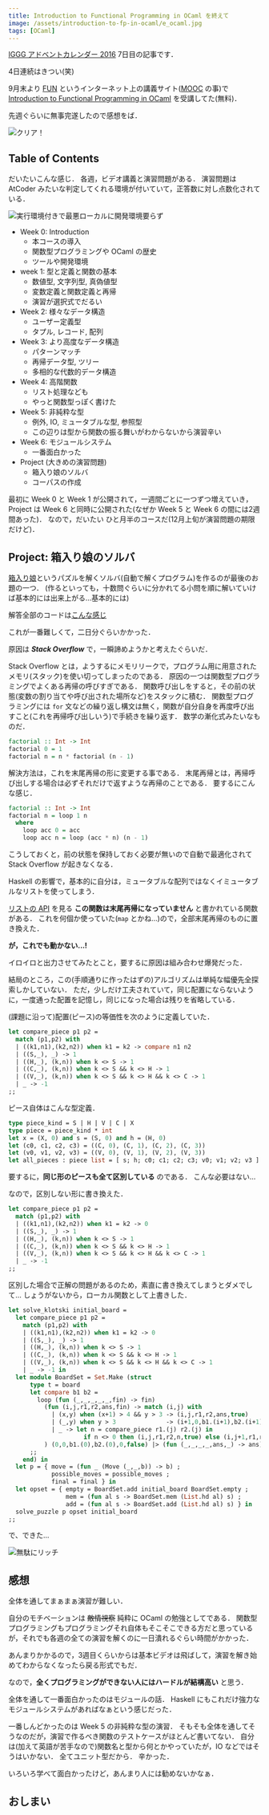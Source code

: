 ```yaml
---
title: Introduction to Functional Programming in OCaml を終えて
image: /assets/introduction-to-fp-in-ocaml/e_ocaml.jpg
tags: [OCaml]
---
```


[IGGG アドベントカレンダー 2016](http://www.adventar.org/calendars/1572) 7日目の記事です．

4日連続はきつい(笑)

9月末より [FUN](https://www.fun-mooc.fr/) というインターネット上の講義サイト([MOOC](https://ja.wikipedia.org/wiki/Massive_open_online_course) の事)で [Introduction to Functional Programming in OCaml](https://www.fun-mooc.fr/courses/parisdiderot/56002S02/session02/About_this_course/) を受講してた(無料)．

先週ぐらいに無事完遂したので感想をば．

![クリア！](/assets/introduction-to-fp-in-ocaml/e_ocaml.jpg)

## Table of Contents

だいたいこんな感じ．
各週，ビデオ講義と演習問題がある．
演習問題は AtCoder みたいな判定してくれる環境が付いていて，正答数に対し点数化されている．

![実行環境付きで最悪ローカルに開発環境要らず](/assets/introduction-to-fp-in-ocaml/env.gif)

- Week 0: Introduction
    - 本コースの導入
    - 関数型プログラミングや OCaml の歴史
    - ツールや開発環境
- week 1: 型と定義と関数の基本
    - 数値型, 文字列型, 真偽値型
    - 変数定義と関数定義と再帰
    - 演習が選択式でだるい
- Week 2: 様々なデータ構造
    - ユーザー定義型
    - タプル, レコード, 配列
- Week 3: より高度なデータ構造
    - パターンマッチ
    - 再帰データ型, ツリー
    - 多相的な代数的データ構造
- Week 4: 高階関数
    - リスト処理なども
    - やっと関数型っぽく書けた
- Week 5: 非純粋な型
    - 例外, IO, ミュータブルな型, 参照型
    - この辺りは型から関数の振る舞いがわからないから演習辛い
- Week 6: モジュールシステム
    - 一番面白かった
- Project (大きめの演習問題)
    - 箱入り娘のソルバ
    - コーパスの作成

最初に Week 0 と Week 1 が公開されて，一週間ごとに一つずつ増えていき，Project は Week 6 と同時に公開された(なぜか Week 5 と Week 6 の間には2週間あった)．
なので，だいたい ひと月半のコースだ(12月上旬が演習問題の期限だけど)．

## Project: 箱入り娘のソルバ

[箱入り娘](https://ja.wikipedia.org/wiki/%E7%AE%B1%E5%85%A5%E3%82%8A%E5%A8%98_(%E3%83%91%E3%82%BA%E3%83%AB))というパズルを解くソルバ(自動で解くプログラム)を作るのが最後のお題の一つ．
(作るといっても，十数問ぐらいに分かれてる小問を順に解いていけば基本的には出来上がる...基本的には)

解答全部のコードは[こんな感じ](https://gist.github.com/matsubara0507/5f4107f871c63cd5d3dc71db12c033b6)

これが一番難しくて，二日分ぐらいかかった．

原因は ***Stack Overflow*** で，一瞬諦めようかと考えたぐらいだ．

Stack Overflow とは，ようするにメモリリークで，プログラム用に用意されたメモリ(スタック)を使い切ってしまったのである．
原因の一つは関数型プログラミングでよくある再帰の呼びすぎである．
関数呼び出しをすると，その前の状態(変数の割り当てや呼び出された場所など)をスタックに積む．
関数型プログラミングには `for` 文などの繰り返し構文は無く，関数が自分自身を再度呼び出すこと(これを再帰呼び出しいう)で手続きを繰り返す．
数学の漸化式みたいなものだ．

```haskell
factorial :: Int -> Int
factorial 0 = 1
factorial n = n * factorial (n - 1)
```

解決方法は，これを末尾再帰の形に変更する事である．
末尾再帰とは，再帰呼び出しする場合は必ずそれだけで返すような再帰のことである．
要するにこんな感じ．

```haskell
factorial :: Int -> Int
factorial n = loop 1 n
  where
    loop acc 0 = acc
    loop acc n = loop (acc * n) (n - 1)
```

こうしておくと，前の状態を保持しておく必要が無いので自動で最適化されて Stack Overflow が起きなくなる．


Haskell の影響で，基本的に自分は，ミュータブルな配列ではなくイミュータブルなリストを使ってしまう．

[リストの API](http://ocaml.jp/archive/ocaml-manual-3.06-ja/libref/List.html) を見る **この関数は末尾再帰になっていません** と書かれている関数がある．
これを何個か使っていた(`map` とかね...)ので，全部末尾再帰のものに置き換えた．

**が，これでも動かない...!**

イロイロと出力させてみたとこと，要するに原因は組み合わせ爆発だった．

結局のところ，この(手順通りに作ったはずの)アルゴリズムは単純な幅優先全探索しかしていない．
ただ，少しだけ工夫されていて，同じ配置にならないように，一度通った配置を記憶し，同じになった場合は残りを省略している．

(課題に沿って)配置(ピース)の等価性を次のように定義していた．

```ocaml
let compare_piece p1 p2 =
  match (p1,p2) with
  | ((k1,n1),(k2,n2)) when k1 = k2 -> compare n1 n2
  | ((S,_), _) -> 1
  | ((H,_), (k,n)) when k <> S -> 1
  | ((C,_), (k,n)) when k <> S && k <> H -> 1
  | ((V,_), (k,n)) when k <> S && k <> H && k <> C -> 1
  | _ -> -1
;;
```

ピース自体はこんな型定義．

```ocaml
type piece_kind = S | H | V | C | X
type piece = piece_kind * int
let x = (X, 0) and s = (S, 0) and h = (H, 0)
let (c0, c1, c2, c3) = ((C, 0), (C, 1), (C, 2), (C, 3))
let (v0, v1, v2, v3) = ((V, 0), (V, 1), (V, 2), (V, 3))
let all_pieces : piece list = [ s; h; c0; c1; c2; c3; v0; v1; v2; v3 ]
```

要するに，**同じ形のピースも全て区別している** のである．
こんな必要はない...

なので，区別しない形に書き換えた．

```ocaml
let compare_piece p1 p2 =
  match (p1,p2) with
  | ((k1,n1),(k2,n2)) when k1 = k2 -> 0
  | ((S,_), _) -> 1
  | ((H,_), (k,n)) when k <> S -> 1
  | ((C,_), (k,n)) when k <> S && k <> H -> 1
  | ((V,_), (k,n)) when k <> S && k <> H && k <> C -> 1
  | _ -> -1
;;
```

区別した場合で正解の問題があるのため，素直に書き換えてしまうとダメでして...
しょうがないから，ローカル関数として上書きした．

```ocaml
let solve_klotski initial_board =
  let compare_piece p1 p2 =
    match (p1,p2) with
    | ((k1,n1),(k2,n2)) when k1 = k2 -> 0
    | ((S,_), _) -> 1
    | ((H,_), (k,n)) when k <> S -> 1
    | ((C,_), (k,n)) when k <> S && k <> H -> 1
    | ((V,_), (k,n)) when k <> S && k <> H && k <> C -> 1
    | _ -> -1 in
  let module BoardSet = Set.Make (struct
      type t = board
      let compare b1 b2 =
        loop (fun (_,_,_,_,_,fin) -> fin)
          (fun (i,j,r1,r2,ans,fin) -> match (i,j) with
            | (x,y) when (x+1) > 4 && y > 3 -> (i,j,r1,r2,ans,true)
            | (_,y) when y > 3              -> (i+1,0,b1.(i+1),b2.(i+1),ans,fin)
            | _ -> let n = compare_piece r1.(j) r2.(j) in
                     if n <> 0 then (i,j,r1,r2,n,true) else (i,j+1,r1,r2,ans,fin)
          ) (0,0,b1.(0),b2.(0),0,false) |> (fun (_,_,_,_,ans,_) -> ans)
      ;;
    end) in
  let p = { move = (fun _ (Move (_,_,b)) -> b) ;
            possible_moves = possible_moves ;
            final = final } in
  let opset = { empty = BoardSet.add initial_board BoardSet.empty ;
                mem = (fun al s -> BoardSet.mem (List.hd al) s) ;
                add = (fun al s -> BoardSet.add (List.hd al) s) } in
  solve_puzzle p opset initial_board
;;
```

で、できた...

![無駄にリッチ](/assets/introduction-to-fp-in-ocaml/solve.gif)

## 感想

全体を通してまぁまぁ演習が難しい．

自分のモチベーションは ~~敵情視察~~ 純粋に OCaml の勉強としてである．
関数型プログラミングもプログラミングそれ自体もそこそこできる方だと思っているが，それでも各週の全ての演習を解くのに一日潰れるぐらい時間がかかった．

あんまりかかるので，3週目くらいからは基本ビデオは飛ばして，演習を解き始めてわからなくなったら戻る形式でもだ．

なので，**全くプログラミングができない人にはハードルが結構高い** と思う．

全体を通して一番面白かったのはモジュールの話．
Haskell にもこれだけ強力なモジュールシステムがあればなぁという感じだった．

一番しんどかったのは Week 5 の非純粋な型の演習．
そもそも全体を通してそうなのだが，演習で作るべき関数のテストケースがほとんど書いてない．
自分は(加えて英語が苦手なので)関数名と型から何とかやっていたが，IO などではそうはいかない．
全てユニット型だから．
辛かった．

いろいろ学べて面白かったけど，あんまり人には勧めないかなぁ．

## おしまい
